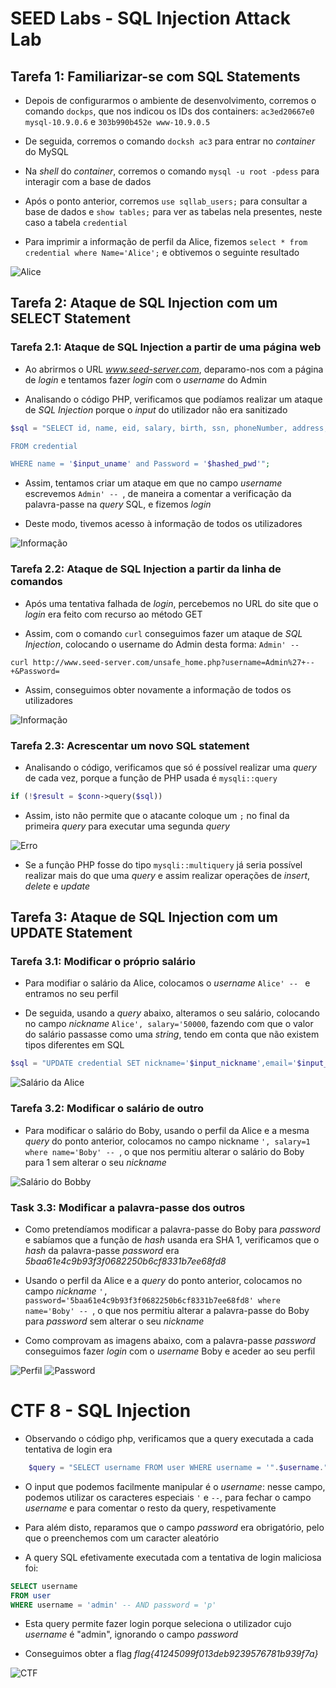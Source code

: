 # SEED Labs - SQL Injection Attack Lab

## Tarefa 1: Familiarizar-se com SQL Statements

* Depois de configurarmos o ambiente de desenvolvimento, corremos o comando `dockps`, que nos indicou os IDs dos containers: `ac3ed20667e0 mysql-10.9.0.6` e `303b990b452e www-10.9.0.5`

* De seguida, corremos o comando `docksh ac3` para entrar no *container* do MySQL

* Na *shell* do *container*, corremos o comando `mysql -u root -pdess` para interagir com a base de dados

* Após o ponto anterior, corremos `use sqllab_users;` para consultar a base de dados e `show tables;` para ver as tabelas nela presentes, neste caso a tabela `credential`

* Para imprimir a informação de perfil da Alice, fizemos `select * from credential where Name='Alice';` e obtivemos o seguinte resultado

![Alice](images/logbook8-tarefa1.png)

## Tarefa 2: Ataque de SQL Injection com um SELECT Statement

### Tarefa 2.1: Ataque de SQL Injection a partir de uma página web

* Ao abrirmos o URL *www.seed-server.com*, deparamo-nos com a página de *login* e tentamos fazer *login* com o *username* do Admin

* Analisando o código PHP, verificamos que podíamos realizar um ataque de *SQL Injection* porque o *input* do utilizador não era sanitizado

```php
$sql = "SELECT id, name, eid, salary, birth, ssn, phoneNumber, address, email, nickname, Password

FROM credential

WHERE name = '$input_uname' and Password = '$hashed_pwd'";
```

* Assim, tentamos criar um ataque em que no campo *username* escrevemos `Admin' -- `, de maneira a comentar a verificação da palavra-passe na *query* SQL, e fizemos *login*

* Deste modo, tivemos acesso à informação de todos os utilizadores

![Informação](images/logbook8-tarefa2-1.png)

### Tarefa 2.2: Ataque de SQL Injection a partir da linha de comandos

* Após uma tentativa falhada de *login*, percebemos no URL do site que o *login* era feito com recurso ao método GET

* Assim, com o comando `curl` conseguimos fazer um ataque de *SQL Injection*, colocando o username do Admin desta forma: `Admin' -- ` 

```
curl http://www.seed-server.com/unsafe_home.php?username=Admin%27+--+&Password= 
```

* Assim, conseguimos obter novamente a informação de todos os utilizadores

![Informação](images/logbook8-tarefa2-2.png)

### Tarefa 2.3: Acrescentar um novo SQL statement

* Analisando o código, verificamos que só é possível realizar uma *query* de cada vez, porque a função de PHP usada é `mysqli::query`

```php
if (!$result = $conn->query($sql))
```

* Assim, isto não permite que o atacante coloque um `;` no final da primeira *query* para executar uma segunda *query*

![Erro](images/logbook8-tarefa2-3.png)

* Se a função PHP fosse do tipo `mysqli::multiquery` já seria possível realizar mais do que uma *query* e assim realizar operações de *insert*, *delete* e *update*

## Tarefa 3: Ataque de SQL Injection com um UPDATE Statement

### Tarefa 3.1: Modificar o próprio salário

* Para modifiar o salário da Alice, colocamos o *username* `Alice' -- ` e entramos no seu perfil

* De seguida, usando a *query* abaixo, alteramos o seu salário, colocando no campo *nickname*  `Alice', salary='50000`, fazendo com que o valor do salário passasse como uma *string*, tendo em conta que não existem tipos diferentes em SQL

```php
$sql = "UPDATE credential SET nickname='$input_nickname',email='$input_email',address='$input_address',PhoneNumber='$input_phonenumber' where ID=$id;"
```

![Salário da Alice](images/logbook8-tarefa3-1.png)

### Tarefa 3.2: Modificar o salário de outro

* Para modificar o salário do Boby, usando o perfil da Alice e a mesma *query* do ponto anterior, colocamos no campo nickname `', salary=1 where name='Boby' -- `, o que nos permitiu alterar o salário do Boby para 1 sem alterar o seu *nickname*

![Salário do Bobby](images/logbook8-tarefa3-2.png)

### Task 3.3: Modificar a palavra-passe dos outros

* Como pretendíamos modificar a palavra-passe do Boby para *password* e sabíamos que a função de *hash* usanda era SHA 1, verificamos que o *hash* da palavra-passe *password* era *5baa61e4c9b93f3f0682250b6cf8331b7ee68fd8*

* Usando o perfil da Alice e a *query* do ponto anterior, colocamos no campo *nickname* `', password='5baa61e4c9b93f3f0682250b6cf8331b7ee68fd8' where name='Boby' -- `, o que nos permitiu alterar a palavra-passe do Boby para *password* sem alterar o seu *nickname*

* Como comprovam as imagens abaixo, com a palavra-passe *password* conseguimos fazer *login* com o *username* Boby e aceder ao seu perfil

![Perfil](images/logbook8-tarefa3-3-1.png)
![Password](images/logbook8-tarefa3-3-2.png)

# CTF 8 - SQL Injection

* Observando o código php, verificamos que a query executada a cada tentativa de login era

```php
    $query = "SELECT username FROM user WHERE username = '".$username."' AND password = '".$password."'";
```

* O input que podemos facilmente manipular é o *username*: nesse campo, podemos utilizar os caracteres especiais `'` e `--`, para fechar o campo *username* e para comentar o resto da query, respetivamente

* Para além disto, reparamos que o campo *password* era obrigatório, pelo que o preenchemos com um caracter aleatório

* A query SQL efetivamente executada com a tentativa de login maliciosa foi:

```sql
SELECT username
FROM user
WHERE username = 'admin' -- AND password = 'p'
```

* Esta query permite fazer login porque seleciona o utilizador cujo *username* é "admin", ignorando o campo *password*

* Conseguimos obter a flag *flag{41245099f013deb9239576781b939f7a}* 

![CTF](images/logbook8-ctf8.png)
